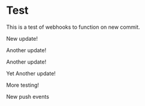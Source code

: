 # Test

This is a test of webhooks to function on new commit.

New update!

Another update!

Another update!

Yet Another update!

More testing!

New push events
